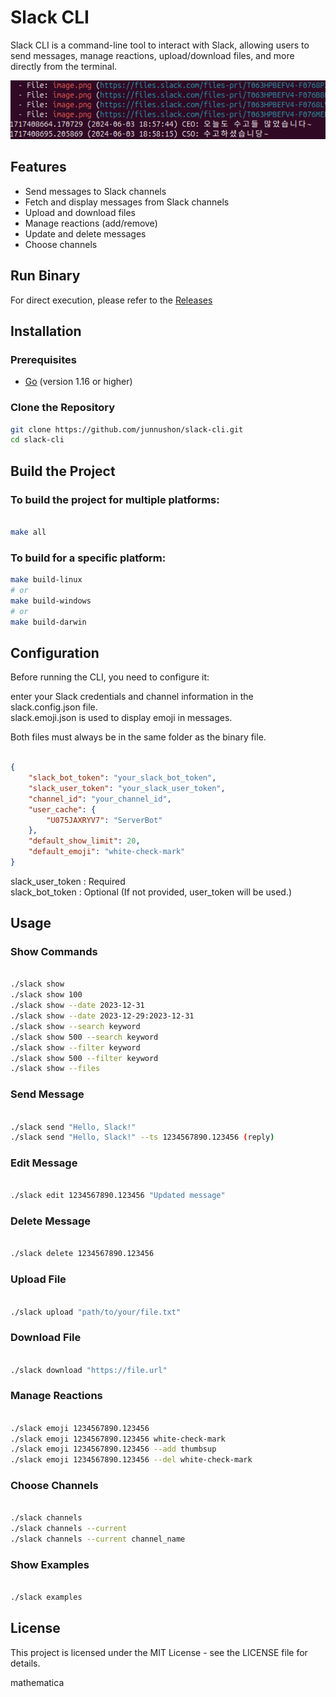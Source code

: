 # Slack CLI

Slack CLI is a command-line tool to interact with Slack, allowing users to send messages, manage reactions, upload/download files, and more directly from the terminal.

![image](./image.png)

## Features

- Send messages to Slack channels
- Fetch and display messages from Slack channels
- Upload and download files
- Manage reactions (add/remove)
- Update and delete messages
- Choose channels

## Run Binary
For direct execution, please refer to the [Releases](https://github.com/junnushon/slack-cli/releases/tag/v0.1)

## Installation

### Prerequisites

- [Go](https://golang.org/doc/install) (version 1.16 or higher)

### Clone the Repository

```sh
git clone https://github.com/junnushon/slack-cli.git
cd slack-cli
```

## Build the Project
### To build the project for multiple platforms:

```sh

make all
```

### To build for a specific platform:

```sh
make build-linux
# or
make build-windows
# or
make build-darwin
```
## Configuration
Before running the CLI, you need to configure it:

enter your Slack credentials and channel information in the slack.config.json file.  
slack.emoji.json is used to display emoji in messages. 

Both files must always be in the same folder as the binary file.

```json

{
    "slack_bot_token": "your_slack_bot_token",
    "slack_user_token": "your_slack_user_token",
    "channel_id": "your_channel_id",
    "user_cache": {
        "U075JAXRYV7": "ServerBot"
    },
    "default_show_limit": 20,
    "default_emoji": "white-check-mark"
}
```
slack_user_token : Required  
slack_bot_token : Optional (If not provided, user_token will be used.)

## Usage
### Show Commands
```sh

./slack show
./slack show 100
./slack show --date 2023-12-31
./slack show --date 2023-12-29:2023-12-31
./slack show --search keyword
./slack show 500 --search keyword
./slack show --filter keyword
./slack show 500 --filter keyword
./slack show --files
```
### Send Message
```sh

./slack send "Hello, Slack!"
./slack send "Hello, Slack!" --ts 1234567890.123456 (reply)
```
### Edit Message
```sh

./slack edit 1234567890.123456 "Updated message"
```
### Delete Message
```sh

./slack delete 1234567890.123456
```
### Upload File
```sh

./slack upload "path/to/your/file.txt"
```
### Download File
```sh

./slack download "https://file.url"
```
### Manage Reactions
```sh

./slack emoji 1234567890.123456
./slack emoji 1234567890.123456 white-check-mark
./slack emoji 1234567890.123456 --add thumbsup
./slack emoji 1234567890.123456 --del white-check-mark
```
### Choose Channels
```sh

./slack channels
./slack channels --current
./slack channels --current channel_name
```
### Show Examples
```sh

./slack examples
```
## License
This project is licensed under the MIT License - see the LICENSE file for details.

mathematica








